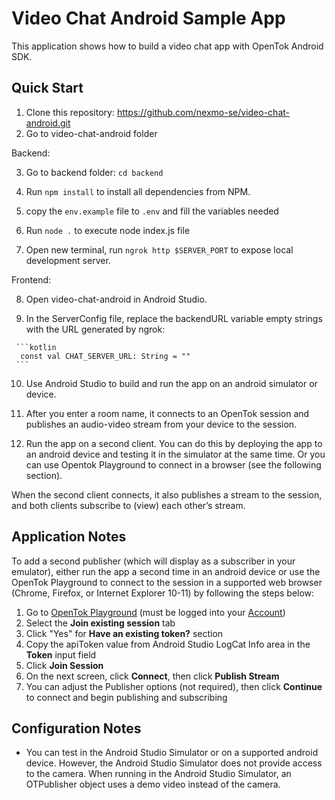 Video Chat Android Sample App
===============================

This application shows how to build a video chat app with OpenTok Android SDK.


Quick Start
-----------
   1. Clone this repository: https://github.com/nexmo-se/video-chat-android.git
   2. Go to video-chat-android folder
   
  Backend:
  
   3. Go to backend folder: `cd backend`

   4. Run `npm install` to install all dependencies from NPM.

   5. copy the `env.example` file to `.env` and fill the variables needed

   6. Run `node .` to execute node index.js file

   7. Open new terminal, run `ngrok http $SERVER_PORT` to expose local development server.


   Frontend:
  
   8. Open video-chat-android in Android Studio.
 
   9. In the ServerConfig file, replace the backendURL variable empty strings
    with the URL generated by ngrok:
 
     ```kotlin
      const val CHAT_SERVER_URL: String = ""
     ```
 
   10. Use Android Studio to build and run the app on an android simulator or device.

   11. After you enter a room name, it connects to an OpenTok session and
   publishes an audio-video stream from your device to the session.

   12. Run the app on a second client. You can do this by deploying the app to an
   android device and testing it in the simulator at the same time. Or you can use
   Opentok Playground to connect in a browser (see the following
   section).

   When the second client connects, it also publishes a stream to the session,
   and both clients subscribe to (view) each other’s stream.


Application Notes
-------------------

   To add a second publisher (which will display as a subscriber in your emulator), either run the app a second time in an android device or use the OpenTok Playground to connect to the session in a supported web browser (Chrome, Firefox, or Internet Explorer 10-11) by following the steps below:

   1. Go to [OpenTok Playground](https://tokbox.com/developer/tools/playground) (must be logged into your [Account](https://tokbox.com/account))
   2. Select the **Join existing session** tab
   3. Click "Yes" for **Have an existing token?** section
   3. Copy the apiToken value from Android Studio LogCat Info area in the **Token** input field
   4. Click **Join Session**
   5. On the next screen, click **Connect**, then click **Publish Stream**
   6. You can adjust the Publisher options (not required), then click **Continue** to connect and begin publishing and subscribing


Configuration Notes
-------------------

*   You can test in the Android Studio Simulator or on a supported android device. However, the
    Android Studio Simulator does not provide access to the camera. When running in
    the Android Studio Simulator, an OTPublisher object uses a demo video instead of the
    camera.
